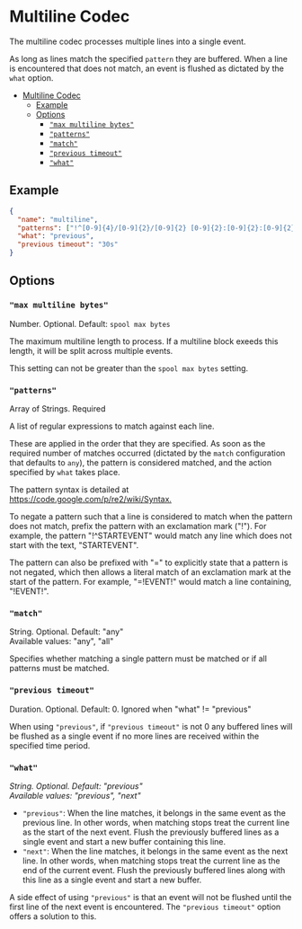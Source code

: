 # Multiline Codec

The multiline codec processes multiple lines into a single event.

As long as lines match the specified `pattern` they are buffered. When a line is
encountered that does not match, an event is flushed as dictated by the `what`
option.

- [Multiline Codec](#multiline-codec)
  - [Example](#example)
  - [Options](#options)
    - [`"max multiline bytes"`](#%22max-multiline-bytes%22)
    - [`"patterns"`](#%22patterns%22)
    - [`"match"`](#%22match%22)
    - [`"previous timeout"`](#%22previous-timeout%22)
    - [`"what"`](#%22what%22)

## Example

```json
{
  "name": "multiline",
  "patterns": ["!^[0-9]{4}/[0-9]{2}/[0-9]{2} [0-9]{2}:[0-9]{2}:[0-9]{2} "],
  "what": "previous",
  "previous timeout": "30s"
}
```

## Options

### `"max multiline bytes"`

Number. Optional. Default: `spool max bytes`

The maximum multiline length to process. If a multiline block exeeds this
length, it will be split across multiple events.

This setting can not be greater than the `spool max bytes` setting.

### `"patterns"`

Array of Strings. Required

A list of regular expressions to match against each line.

These are applied in the order that they are specified. As soon as the required
number of matches occurred (dictated by the `match` configuration that defaults
to `any`), the pattern is considered matched, and the action specified by `what`
takes place.

The pattern syntax is detailed at <https://code.google.com/p/re2/wiki/Syntax.>

To negate a pattern such that a line is considered to match when the pattern
does not match, prefix the pattern with an exclamation mark ("!"). For example,
the pattern "!^STARTEVENT" would match any line which does not start with the
text, "STARTEVENT".

The pattern can also be prefixed with "=" to explicitly state that a pattern is
not negated, which then allows a literal match of an exclamation mark at the
start of the pattern. For example, "=!EVENT!" would match a line containing,
"!EVENT!".

### `"match"`

String. Optional. Default: "any"  
Available values: "any", "all"

Specifies whether matching a single pattern must be matched or if all patterns
must be matched.

### `"previous timeout"`

Duration. Optional. Default: 0. Ignored when "what" != "previous"

When using `"previous"`, if `"previous timeout"` is not 0 any buffered lines
will be flushed as a single event if no more lines are received within the
specified time period.

### `"what"`

*String. Optional. Default: "previous"  
Available values: "previous", "next"*

- `"previous"`: When the line matches, it belongs in the same event as the
previous line. In other words, when matching stops treat the current line as the
start of the next event. Flush the previously buffered lines as a single event
and start a new buffer containing this line.
- `"next"`: When the line matches, it belongs in the same event as the next
line. In other words, when matching stops treat the current line as the end of
the current event. Flush the previously buffered lines along with this line as a
single event and start a new buffer.

A side effect of using `"previous"` is that an event will not be flushed until
the first line of the next event is encountered. The `"previous timeout"` option
offers a solution to this.
